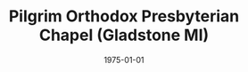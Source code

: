 ---
date: &id001 1975-01-01
end_date: null
location:
  address: null
  city: Gladstone
  state: MI
minister:
- end: 1980-01-01
  name: Henry Phillips
  start: 1975-01-01
  type: Pastor
ministers:
- Henry Phillips
name: Pilgrim Orthodox Presbyterian Chapel
names: null
origination_date: *id001
raw_data: "MI\nGladstone\nPilgrim Orthodox Presbyterian Chapel  (1975\u20131980)\n\
  Pastor: Henry Phillips, 1975\u201380"
received_from: null
states:
- MI
status:
  active: false
  end_date: 1980-01-01
  reason: null
  received_from: null
  withdrawal_to: null
title: Pilgrim Orthodox Presbyterian Chapel (Gladstone MI)
year_established:
- 1975

---